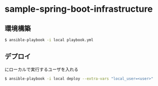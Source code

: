 # sample-spring-boot-infrastructure

## 環境構築
```bash
$ ansible-playbook -i local playbook.yml
```

## デプロイ
<user>にローカルで実行するユーザを入れる
```bash
$ ansible-playbook -i local deploy --extra-vars "local_user=<user>"
```

